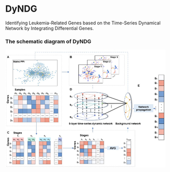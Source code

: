 # DyNDG
Identifying Leukemia-Related Genes based on the Time-Series Dynamical Network by Integrating Differential Genes.

### The schematic diagram of DyNDG
![image](https://github.com/CSUBioGroup/DyNDG/blob/main/Figures/Schematic_diagram.jpg)

